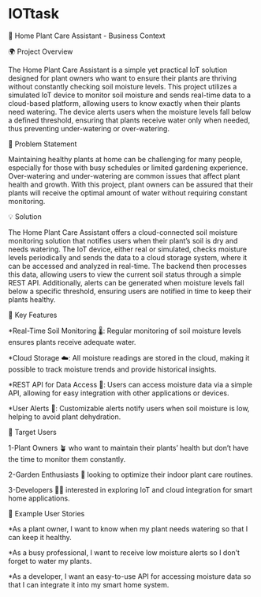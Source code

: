 # IOTtask
🌱 Home Plant Care Assistant - Business Context

🌍 Project Overview

The Home Plant Care Assistant is a simple yet practical IoT solution designed for plant owners who want to ensure their plants are thriving without constantly checking soil moisture levels. This project utilizes a simulated IoT device to monitor soil moisture and sends real-time data to a cloud-based platform, allowing users to know exactly when their plants need watering. The device alerts users when the moisture levels fall below a defined threshold, ensuring that plants receive water only when needed, thus preventing under-watering or over-watering.

🚩 Problem Statement

Maintaining healthy plants at home can be challenging for many people, especially for those with busy schedules or limited gardening experience. Over-watering and under-watering are common issues that affect plant health and growth. With this project, plant owners can be assured that their plants will receive the optimal amount of water without requiring constant monitoring.

💡 Solution

The Home Plant Care Assistant offers a cloud-connected soil moisture monitoring solution that notifies users when their plant’s soil is dry and needs watering. The IoT device, either real or simulated, checks moisture levels periodically and sends the data to a cloud storage system, where it can be accessed and analyzed in real-time. The backend then processes this data, allowing users to view the current soil status through a simple REST API. Additionally, alerts can be generated when moisture levels fall below a specific threshold, ensuring users are notified in time to keep their plants healthy.

🔑 Key Features

*Real-Time Soil Monitoring 🌡️: Regular monitoring of soil moisture levels ensures plants receive adequate water.

*Cloud Storage ☁️: All moisture readings are stored in the cloud, making it possible to track moisture trends and provide historical insights.

*REST API for Data Access 🔗: Users can access moisture data via a simple API, allowing for easy integration with other applications or devices.

*User Alerts 📲: Customizable alerts notify users when soil moisture is low, helping to avoid plant dehydration.

🎯 Target Users

1-Plant Owners 🪴 who want to maintain their plants’ health but don’t have the time to monitor them constantly.

2-Garden Enthusiasts 🌿 looking to optimize their indoor plant care routines.

3-Developers 👩‍💻 interested in exploring IoT and cloud integration for smart home applications.

📝 Example User Stories

*As a plant owner, I want to know when my plant needs watering so that I can keep it healthy.

*As a busy professional, I want to receive low moisture alerts so I don’t forget to water my plants.

*As a developer, I want an easy-to-use API for accessing moisture data so that I can integrate it into my smart home system.

